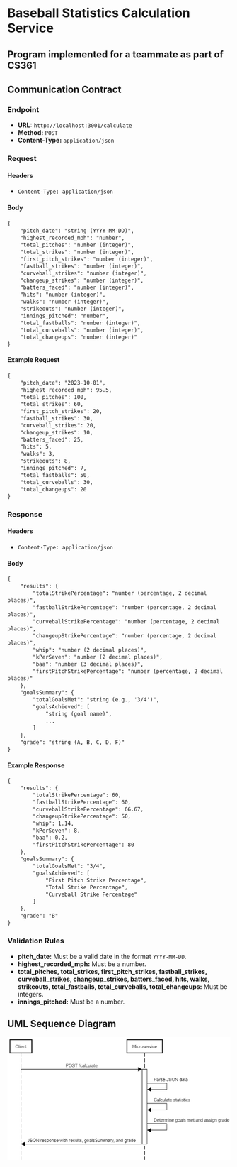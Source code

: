 # Baseball Statistics Calculation Service

## Program implemented for a teammate as part of CS361

## Communication Contract

### Endpoint 
* **URL:** `http://localhost:3001/calculate` 
* **Method:** `POST` 
* **Content-Type:** `application/json` 

### Request 
#### Headers 
* `Content-Type: application/json`

#### Body
```
{
    "pitch_date": "string (YYYY-MM-DD)",
    "highest_recorded_mph": "number",
    "total_pitches": "number (integer)",
    "total_strikes": "number (integer)",
    "first_pitch_strikes": "number (integer)",
    "fastball_strikes": "number (integer)",
    "curveball_strikes": "number (integer)",
    "changeup_strikes": "number (integer)",
    "batters_faced": "number (integer)",
    "hits": "number (integer)",
    "walks": "number (integer)",
    "strikeouts": "number (integer)",
    "innings_pitched": "number",
    "total_fastballs": "number (integer)",
    "total_curveballs": "number (integer)",
    "total_changeups": "number (integer)"
}

```

#### Example Request
```
{
    "pitch_date": "2023-10-01",
    "highest_recorded_mph": 95.5,
    "total_pitches": 100,
    "total_strikes": 60,
    "first_pitch_strikes": 20,
    "fastball_strikes": 30,
    "curveball_strikes": 20,
    "changeup_strikes": 10,
    "batters_faced": 25,
    "hits": 5,
    "walks": 3,
    "strikeouts": 8,
    "innings_pitched": 7,
    "total_fastballs": 50,
    "total_curveballs": 30,
    "total_changeups": 20
}
```

### Response

#### Headers
* `Content-Type: application/json`

#### Body
```
{
    "results": {
        "totalStrikePercentage": "number (percentage, 2 decimal places)",
        "fastballStrikePercentage": "number (percentage, 2 decimal places)",
        "curveballStrikePercentage": "number (percentage, 2 decimal places)",
        "changeupStrikePercentage": "number (percentage, 2 decimal places)",
        "whip": "number (2 decimal places)",
        "kPerSeven": "number (2 decimal places)",
        "baa": "number (3 decimal places)",
        "firstPitchStrikePercentage": "number (percentage, 2 decimal places)"
    },
    "goalsSummary": {
        "totalGoalsMet": "string (e.g., '3/4')",
        "goalsAchieved": [
            "string (goal name)",
            ...
        ]
    },
    "grade": "string (A, B, C, D, F)"
}
```

#### Example Response
```
{
    "results": {
        "totalStrikePercentage": 60,
        "fastballStrikePercentage": 60,
        "curveballStrikePercentage": 66.67,
        "changeupStrikePercentage": 50,
        "whip": 1.14,
        "kPerSeven": 8,
        "baa": 0.2,
        "firstPitchStrikePercentage": 80
    },
    "goalsSummary": {
        "totalGoalsMet": "3/4",
        "goalsAchieved": [
            "First Pitch Strike Percentage",
            "Total Strike Percentage",
            "Curveball Strike Percentage"
        ]
    },
    "grade": "B"
}
```

### Validation Rules 
* **pitch\_date:** Must be a valid date in the format `YYYY-MM-DD`. 
* **highest\_recorded\_mph:** Must be a number. 
* **total\_pitches, total\_strikes, first\_pitch\_strikes, fastball\_strikes, curveball\_strikes, changeup\_strikes, batters\_faced, hits, walks, strikeouts, total\_fastballs, total\_curveballs, total\_changeups:** Must be integers. 
* **innings\_pitched:** Must be a number.

## UML Sequence Diagram
![UML Sequence Diagram](image.png)

